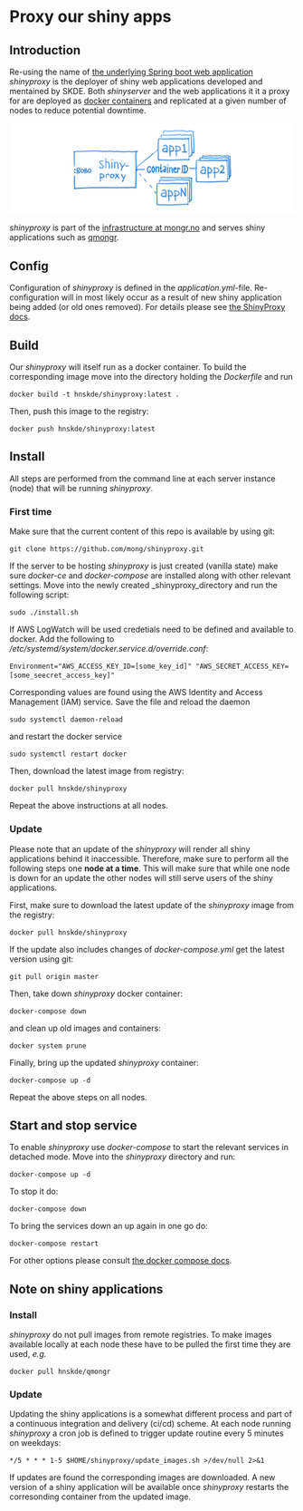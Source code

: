 # Proxy our shiny apps

## Introduction
Re-using the name of [the underlying Spring boot web application](https://www.shinyproxy.io/) _shinyproxy_ is the deployer of shiny web applications developed and mentained by SKDE. Both _shinyserver_ and the web applications it it a proxy for are deployed as [docker containers](https://www.yr.no/place/Norway/Troms_og_Finnmark/Troms%C3%B8/Troms%C3%B8/hour_by_hour.html) and replicated at a given number of nodes to reduce potential downtime.

![mongr.no shinyproxy setup](mongr_shinyproxy.png)

_shinyproxy_ is part of the [infrastructure at mongr.no](https://github.com/SKDE-Felles/lb-rp) and serves shiny applications such as [qmongr](https://github.com/SKDE-Felles/qmongr).

## Config
Configuration of _shinyproxy_ is defined in the _application.yml_-file. Re-configuration will in most likely occur as a result of new shiny application being added (or old ones removed). For details please see [the ShinyProxy docs](https://www.shinyproxy.io/configuration/).

## Build
Our _shinyproxy_ will itself run as a docker container. To build the corresponding image move into the directory holding the _Dockerfile_ and run
```
docker build -t hnskde/shinyproxy:latest .
```
Then, push this image to the registry:
```
docker push hnskde/shinyproxy:latest
```
## Install
All steps are performed from the command line at each server instance (node) that will be running _shinyproxy_.

### First time
Make sure that the current content of this repo is available by using git:
```
git clone https://github.com/mong/shinyproxy.git
```

If the server to be hosting _shinyproxy_ is just created (vanilla state) make sure _docker-ce_ and _docker-compose_ are installed along with other relevant settings. Move into the newly created _shinyproxy_directory and run the following script:
```
sudo ./install.sh
```

If AWS LogWatch will be used credetials need to be defined and available to docker. Add the following to _/etc/systemd/system/docker.service.d/override.conf_:
```
Environment="AWS_ACCESS_KEY_ID=[some_key_id]" "AWS_SECRET_ACCESS_KEY=[some_seecret_access_key]"
```
Corresponding values are found using the AWS Identity and Access Management (IAM) service. Save the file and reload the daemon
```
sudo systemctl daemon-reload
```
and restart the docker service
```
sudo systemctl restart docker
```
Then, download the latest image from registry:
```
docker pull hnskde/shinyproxy
```
Repeat the above instructions at all nodes.

### Update
Please note that an update of the _shinyproxy_ will render all shiny applications behind it inaccessible. Therefore, make sure to perform all the following steps one __node at a time__. This will make sure that while one node is down for an update the other nodes will still serve users of the shiny applications. 

First, make sure to download the latest update of the _shinyproxy_ image from the registry:
```
docker pull hnskde/shinyproxy
```
If the update also includes changes of _docker-compose.yml_ get the latest version using git:
```
git pull origin master
```

Then, take down _shinyproxy_ docker container:
```
docker-compose down
```
and clean up old images and containers:
```
docker system prune
```
Finally, bring up the updated _shinyproxy_ container:
```
docker-compose up -d
```

Repeat the above steps on all nodes.

## Start and stop service
To enable _shinyproxy_ use _docker-compose_ to start the relevant services in detached mode. Move into the _shinyproxy_ directory and run:
```
docker-compose up -d
```

To stop it do:
```
docker-compose down
```

To bring the services down an up again in one go do:
```
docker-compose restart
```

For other options please consult [the docker compose docs](https://docs.docker.com/compose/).

## Note on shiny applications

### Install
_shinyproxy_ do not pull images from remote registries. To make images available locally at each node these have to be pulled the first time they are used, _e.g._
```
docker pull hnskde/qmongr
```

### Update
Updating the shiny applications is a somewhat different process and part of a continuous integration and delivery (ci/cd) scheme. At each node running _shinyproxy_ a cron job is defined to trigger update routine every 5 minutes on weekdays:
```
*/5 * * * 1-5 $HOME/shinyproxy/update_images.sh >/dev/null 2>&1
```
If updates are found the corresponding images are downloaded. A new version of a shiny application will be available once _shinyproxy_ restarts the corresonding container from the updated image. 
